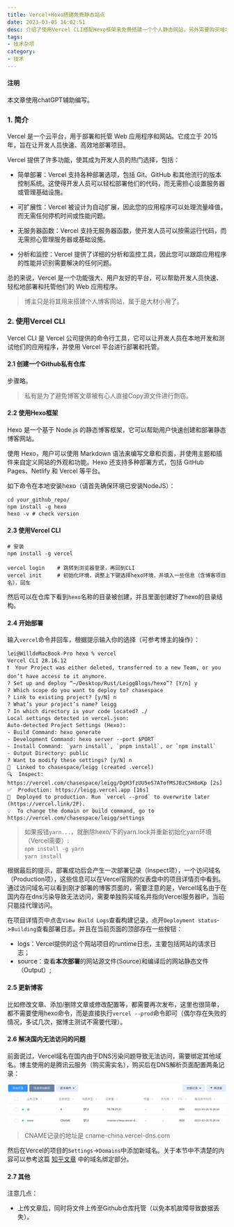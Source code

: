 ```yaml
---
title: Vercel+Hexo搭建免费静态站点
date: 2023-03-05 16:02:51
desc: 介绍了使用Vercel CLI搭配Hexo框架来免费搭建一个个人静态网站，另外需要购买域名解决Vercel域名在国内的污染问题。
tags:
- 技术杂项
category:
- 技术
---
```


#### 注明
本文章使用chatGPT辅助编写。

### 1. 简介
Vercel 是一个云平台，用于部署和托管 Web 应用程序和网站。它成立于 2015 年，旨在让开发人员快速、高效地部署项目。

Vercel 提供了许多功能，使其成为开发人员的热门选择，包括：

- 简单部署：Vercel 支持各种部署选项，包括 Git、GitHub 和其他流行的版本控制系统。这使得开发人员可以轻松部署他们的代码，而无需担心设置服务器或管理基础设施。

- 可扩展性：Vercel 被设计为自动扩展，因此您的应用程序可以处理流量峰值，而无需任何停机时间或性能问题。

- 无服务器函数：Vercel 支持无服务器函数，使开发人员可以按需运行代码，而无需担心管理服务器或基础设施。

- 分析和监控：Vercel 提供了详细的分析和监控工具，因此您可以跟踪应用程序的性能并识别需要解决的任何问题。

总的来说，Vercel 是一个功能强大、用户友好的平台，可以帮助开发人员快速、轻松地部署和托管他们的 Web 应用程序。

>博主只是将其用来搭建个人博客网站，属于是大材小用了。

### 2. 使用Vercel CLI
Vercel CLI 是 Vercel 公司提供的命令行工具，它可以让开发人员在本地开发和测试他们的应用程序，并使用 Vercel 平台进行部署和托管。

#### 2.1 创建一个Github私有仓库
步骤略。
>私有是为了避免博客文章被有心人直接Copy源文件进行剽窃。

#### 2.2 使用Hexo框架
Hexo 是一个基于 Node.js 的静态博客框架，它可以帮助用户快速创建和部署静态博客网站。

使用 Hexo，用户可以使用 Markdown 语法来编写文章和页面，并使用主题和插件来自定义网站的外观和功能。Hexo 还支持多种部署方式，包括 GitHub Pages、Netlify 和 Vercel 等平台。

如下命令在本地安装hexo（请首先确保环境已安装NodeJS）：
```shell
cd your_github_repo/
npm install -g hexo
hexo -v # check version
```

#### 2.3 使用Vercel CLI
```shell
# 安装
npm install -g vercel

vercel login    # 跳转到浏览器登录，再回到CLI
vercel init     # 初始化环境，调整上下键选择hexo环境，并填入一些信息（含博客项目名），回车
```
然后可以在仓库下看到`hexo`名称的目录被创建，并且里面创建好了hexo的目录结构。

#### 2.4 开始部署
输入`vercel`命令并回车，根据提示输入你的选择（可参考博主的操作）：
```shell
lei@WilldeMacBook-Pro hexo % vercel
Vercel CLI 28.16.12
❗️  Your Project was either deleted, transferred to a new Team, or you don’t have access to it anymore.
? Set up and deploy “~/Desktop/Rust/LeiggBlogs/hexo”? [Y/n] y
? Which scope do you want to deploy to? chasespace
? Link to existing project? [y/N] n
? What’s your project’s name? leigg
? In which directory is your code located? ./
Local settings detected in vercel.json:
Auto-detected Project Settings (Hexo):
- Build Command: hexo generate
- Development Command: hexo server --port $PORT
- Install Command: `yarn install`, `pnpm install`, or `npm install`
- Output Directory: public
? Want to modify these settings? [y/N] n
🔗  Linked to chasespace/leigg (created .vercel)
🔍  Inspect: https://vercel.com/chasespace/leigg/DgH3fzUU5eS7ATofMSJ8zC5H8oKp [2s]
✅  Production: https://leigg.vercel.app [16s]
📝  Deployed to production. Run `vercel --prod` to overwrite later (https://vercel.link/2F).
💡  To change the domain or build command, go to https://vercel.com/chasespace/leigg/settings
```
>如果报错`yarn...`，就删除hexo/下的yarn.lock并重新初始化yarn环境（Vercel需要）:   
> `npm install -g yarn`  
> `yarn install`

根据最后的提示，部署成功后会产生一次部署记录（Inspect项），一个访问域名（Production项），这些信息可以在Vercel官网的仪表盘中的项目详情页中看到。
通过访问域名可以看到刚才部署的博客页面的，需要注意的是，Vercel域名由于在国内存在dns污染导致无法访问，需要单独购买域名并指向Vercel服务器IP，当前只能挂代理访问。

在项目详情页中点击`View Build Logs`查看构建记录，点开`Deployment status`->`Building`查看部署日志。并且在当前页面的顶部存在一些按钮：
- logs：Vercel提供的这个网站项目的runtime日志，主要包括网站的请求日志；
- source：查看**本次部署**的网站源文件(Source)和编译后的网站静态文件（Output）;

#### 2.5 更新博客
比如修改文章、添加/删除文章或修改配置等，都需要再次发布，这里也很简单，都不需要使用hexo命令，而是直接执行`vercel --prod`命令即可（偶尔存在失败的情况，多试几次，据博主测试不需要代理）。

#### 2.6 解决国内无法访问的问题
前面说过，Vercel域名在国内由于DNS污染问题导致无法访问，需要绑定其他域名。博主使用的是腾讯云服务（购买需实名），购买后在DNS解析页面配置两条记录：

![](../images/dnspod_conf.jpg)

>CNAME记录的地址是 cname-china.vercel-dns.com

然后在Vercel的项目的`Settings`->`Domains`中添加新域名。关于本节中不清楚的内容可以参考这篇 [知乎文章](https://zhuanlan.zhihu.com/p/595448121) 中的域名绑定部分。

#### 2.7 其他
注意几点：
- 上传文章后，同时将文件上传至Github仓库托管（以免本机故障导致数据丢失）。